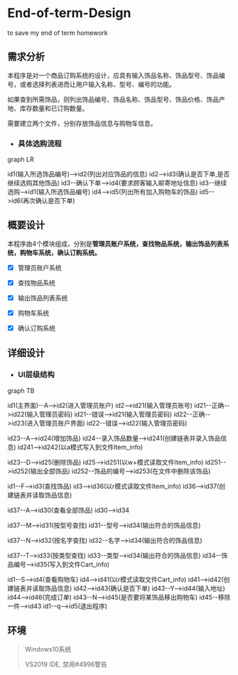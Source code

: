 # End-of-term-Design
to save my end of term homework

## 需求分析

本程序是对一个商品订购系统的设计，应具有输入饰品名称、饰品型号、饰品编号，或者选择列表进而让用户输入名称、型号、编号的功能。

如果查到所需饰品，则列出饰品编号、饰品名称、饰品型号、饰品价格、饰品产地、库存数量和已订购数量。

需要建立两个文件，分别存放饰品信息与购物车信息。

* ### 具体选购流程
graph LR

id1(输入所选饰品编号)-->id2(列出对应饰品的信息)
id2-->id3(确认是否下单,是否继续选购其他饰品)
id3--确认下单-->id4(要求顾客输入邮寄地址信息)
id3--继续选购-->id1(输入所选饰品编号)
id4-->id5(列出所有加入购物车的饰品)
id5-->id6(再次确认是否下单)

## 概要设计

本程序由4个模块组成，分别是**管理员账户系统，查找物品系统，输出饰品列表系统，购物车系统，确认订购系统。**

- [x] 管理员账户系统

- [x] 查找物品系统

- [x] 输出饰品列表系统

- [x] 购物车系统

- [x] 确认订购系统

## 详细设计

* ###  UI层级结构
graph TB

id1(主界面)--A-->id2(进入管理员账户)
id2-->id21(输入管理员账号)
id21--正确-->id22(输入管理员密码)
id21--错误-->id21(输入管理员密码)
id22--正确-->id23(进入管理员账户界面)
id22--错误-->id22(输入管理员密码)

id23--A-->id24(增加饰品)
id24--录入饰品数量-->id241(创建链表并录入饰品信息)
id241-->id242(以a模式写入到文件Item_info)

id23--D-->id25(删除饰品)
id25-->id251(以w+模式读取文件Item_info)
id251-->id252(输出全部饰品)
id252--饰品的编号-->id253(在文件中删除该饰品)


id1--F-->id3(查找饰品)
id3-->id36(以r模式读取文件Item_info)
id36-->id37(创建链表并读取饰品信息)

id37--A-->id30(查看全部饰品)
id30-->id34

id37--M-->id31(按型号查找)
id31--型号-->id34(输出符合的饰品信息)

id37--N-->id32(按名字查找)
id32--名字-->id34(输出符合的饰品信息)

id37--T-->id33(按类型查找)
id33--类型-->id34(输出符合的饰品信息)
id34--饰品编号-->id35(写入到文件Cart_info)


id1--S-->id4(查看购物车)
id4-->id41(以r模式读取文件Cart_info)
id41-->id42(创建链表并读取饰品信息)
id42-->id43(确认是否下单)
id43--Y-->id44(输入地址)
id44-->id46(完成订单)
id43--N-->id45(是否要将某饰品移出购物车)
id45--移除一件-->id43
id1--q-->id5(退出程序)

## 环境

> Windows10系统
>
> VS2019 IDE, 禁用#4996警告
